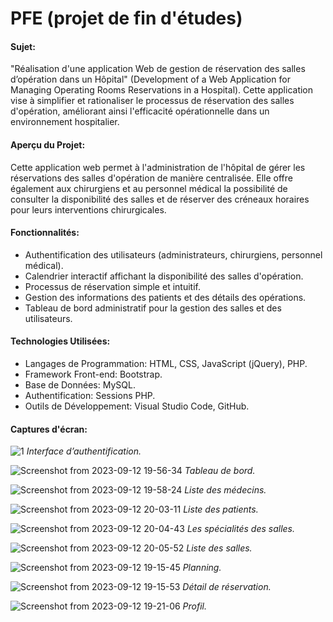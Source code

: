 # PFE (projet de fin d'études)

#### Sujet:
"Réalisation d'une application Web de gestion de réservation des salles d’opération dans un Hôpital" (Development of a Web Application for Managing Operating Rooms Reservations in a Hospital).
Cette application vise à simplifier et rationaliser le processus de réservation des salles d'opération, améliorant ainsi l'efficacité opérationnelle dans un environnement hospitalier.

#### Aperçu du Projet:
Cette application web permet à l'administration de l'hôpital de gérer les réservations des salles d'opération de manière centralisée. Elle offre également aux chirurgiens et au personnel médical la possibilité de consulter la disponibilité des salles et de réserver des créneaux horaires pour leurs interventions chirurgicales.

#### Fonctionnalités:
- Authentification des utilisateurs (administrateurs, chirurgiens, personnel médical).
- Calendrier interactif affichant la disponibilité des salles d'opération.
- Processus de réservation simple et intuitif.
- Gestion des informations des patients et des détails des opérations.
- Tableau de bord administratif pour la gestion des salles et des utilisateurs.

#### Technologies Utilisées:
- Langages de Programmation: HTML, CSS, JavaScript (jQuery), PHP.
- Framework Front-end: Bootstrap.
- Base de Données: MySQL.
- Authentification: Sessions PHP.
- Outils de Développement: Visual Studio Code, GitHub.

#### Captures d'écran:

![1](https://github.com/mrsaidkarim/pfe/assets/98237419/4cf09a4b-504b-4a2b-bd4a-5d2e1979e754)
*Interface d’authentification.*


![Screenshot from 2023-09-12 19-56-34](https://github.com/mrsaidkarim/pfe/assets/98237419/e7536809-f723-4e3f-bcd2-1f672e07b963)
*Tableau de bord.*


![Screenshot from 2023-09-12 19-58-24](https://github.com/mrsaidkarim/pfe/assets/98237419/32678b92-3772-4f17-abef-cda431c80a6d)
*Liste des médecins.*


![Screenshot from 2023-09-12 20-03-11](https://github.com/mrsaidkarim/pfe/assets/98237419/2ecf9b78-0e37-43dc-af8b-2b70029aa5ac)
*Liste des patients.*

![Screenshot from 2023-09-12 20-04-43](https://github.com/mrsaidkarim/pfe/assets/98237419/354a5059-637d-43c1-96e6-eccf86e719bc)
*Les spécialités des salles.*


![Screenshot from 2023-09-12 20-05-52](https://github.com/mrsaidkarim/pfe/assets/98237419/64dd19da-4715-4986-bafc-13d2d990d2db)
*Liste des salles.*


![Screenshot from 2023-09-12 19-15-45](https://github.com/mrsaidkarim/pfe/assets/98237419/c9d41bbd-c6a0-4033-a384-fcfeb7e2c6b0)
*Planning.*


![Screenshot from 2023-09-12 19-15-53](https://github.com/mrsaidkarim/pfe/assets/98237419/dc3dfbcd-7448-49de-bd2f-e72f7540d245)
*Détail de réservation.*


![Screenshot from 2023-09-12 19-21-06](https://github.com/mrsaidkarim/pfe/assets/98237419/f818dbfe-3c4b-4482-b9d2-b0ac53ae6b93)
*Profil.*
